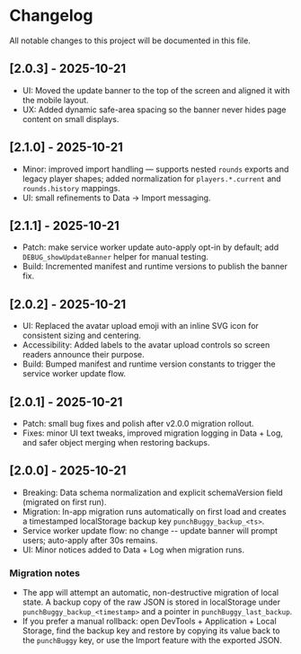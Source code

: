 # Changelog

All notable changes to this project will be documented in this file.

## [2.0.3] - 2025-10-21
- UI: Moved the update banner to the top of the screen and aligned it with the mobile layout.
- UX: Added dynamic safe-area spacing so the banner never hides page content on small displays.

## [2.1.0] - 2025-10-21
- Minor: improved import handling — supports nested `rounds` exports and legacy player shapes; added normalization for `players.*.current` and `rounds.history` mappings.
- UI: small refinements to Data → Import messaging.

## [2.1.1] - 2025-10-21
- Patch: make service worker update auto-apply opt-in by default; add `DEBUG_showUpdateBanner` helper for manual testing.
- Build: Incremented manifest and runtime versions to publish the banner fix.

## [2.0.2] - 2025-10-21
- UI: Replaced the avatar upload emoji with an inline SVG icon for consistent sizing and centering.
- Accessibility: Added labels to the avatar upload controls so screen readers announce their purpose.
- Build: Bumped manifest and runtime version constants to trigger the service worker update flow.

## [2.0.1] - 2025-10-21
- Patch: small bug fixes and polish after v2.0.0 migration rollout.
- Fixes: minor UI text tweaks, improved migration logging in Data + Log, and safer object merging when restoring backups.

## [2.0.0] - 2025-10-21
- Breaking: Data schema normalization and explicit schemaVersion field (migrated on first run).
- Migration: In-app migration runs automatically on first load and creates a timestamped localStorage backup key `punchBuggy_backup_<ts>`.
- Service worker update flow: no change -- update banner will prompt users; auto-apply after 30s remains.
- UI: Minor notices added to Data + Log when migration runs.

### Migration notes
- The app will attempt an automatic, non-destructive migration of local state. A backup copy of the raw JSON is stored in localStorage under `punchBuggy_backup_<timestamp>` and a pointer in `punchBuggy_last_backup`.
- If you prefer a manual rollback: open DevTools + Application + Local Storage, find the backup key and restore by copying its value back to the `punchBuggy` key, or use the Import feature with the exported JSON.
